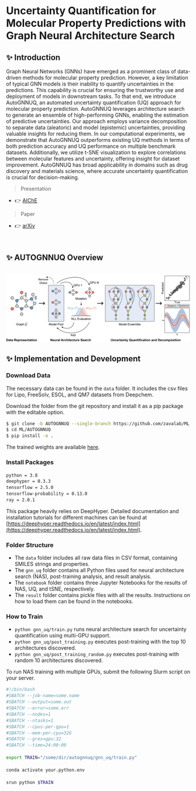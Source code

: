 # Uncertainty Quantification for Molecular Property Predictions with Graph Neural Architecture Search

## ✨ Introduction
Graph Neural Networks (GNNs) have emerged as a prominent class of data-driven methods for molecular property prediction. However, a key limitation of typical GNN models is their inability to quantify uncertainties in the predictions. This capability is crucial for ensuring the trustworthy use and deployment of models in downstream tasks. To that end, we introduce AutoGNNUQ, an automated uncertainty quantification (UQ) approach for molecular property prediction. AutoGNNUQ leverages architecture search to generate an ensemble of high-performing GNNs, enabling the estimation of predictive uncertainties. Our approach employs variance decomposition to separate data (aleatoric) and model (epistemic) uncertainties, providing valuable insights for reducing them. In our computational experiments, we demonstrate that AutoGNNUQ outperforms existing UQ methods in terms of both prediction accuracy and UQ performance on multiple benchmark datasets. Additionally, we utilize t-SNE visualization to explore correlations between molecular features and uncertainty, offering insight for dataset improvement. AutoGNNUQ has broad applicability in domains such as drug discovery and materials science, where accurate uncertainty quantification is crucial for decision-making.
<br />

> Presentation

- 👉 [AIChE](https://drive.google.com/file/d/1DFC_-jh8x_qYjCub839b4cb4Fi4IlT6n/view?usp=sharing)

> Paper

- 👉 [arXiv](https://doi.org/10.48550/arXiv.2307.10438)


<br /> 

## ✨ AUTOGNNUQ Overview
<br />
<img src="./website/graphical_abstract.png" />
<br />

## ✨ Implementation and Development

### Download Data
The necessary data can be found in the `data` folder. It includes the csv files for Lipo, FreeSolv, ESOL, and QM7 datasets from Deepchem.

Download the folder from the git repository and install it as a pip package with the editable option.
```bash
$ git clone -b AUTOGNNUQ --single-branch https://github.com/zavalab/ML.git
$ cd ML/AUTOGNNUQ
$ pip install -e .
```

The trained weights are available [here](https://drive.google.com/drive/folders/19CH9L3GL6_yWj1qAl411GBIO7-mxb_f7?usp=sharing).

### Install Packages
```bash
python = 3.8
deephyper = 0.3.3
tensorflow = 2.5.0
tensorflow-probability = 0.13.0
ray = 2.0.1
```
This package heavily relies on DeepHyper. Detailed documentation and installation tutorials for different machines can be found at [https://deephyper.readthedocs.io/en/latest/index.html](https://deephyper.readthedocs.io/en/latest/index.html).

### Folder Structure
- The `data` folder includes all raw data files in CSV format, containing SMILES strings and properties.
- The `gnn_uq` folder contains all Python files used for neural architecture search (NAS), post-training analysis, and result analysis.
- The `notebook` folder contains three Jupyter Notebooks for the results of NAS, UQ, and tSNE, respectively.
- The `result` folder contains pickle files with all the results. Instructions on how to load them can be found in the notebooks.

### How to Train

- `python gnn_uq/train.py` runs neural architecture search for uncertainty quantification using multi-GPU support.
- `python gnn_uq/post_training.py` executes post-training with the top 10 architectures discovered.
- `python gnn_uq/post_training_random.py` executes post-training with random 10 architectures discovered.

To run NAS training with multiple GPUs, submit the following Slurm script on your server.

```bash
#!/bin/bash
#SBATCH --job-name=some.name
#SBATCH --output=some.out
#SBATCH --error=some.err
#SBATCH --nodes=1                
#SBATCH --ntasks=1             
#SBATCH --cpus-per-gpu=1         
#SBATCH --mem-per-cpu=32G
#SBATCH --gres=gpu:32
#SBATCH --time=24:00:00

export TRAIN="/some/dir/autognnuq/gnn_uq/train.py"

conda activate your.python.env

srun python $TRAIN
```